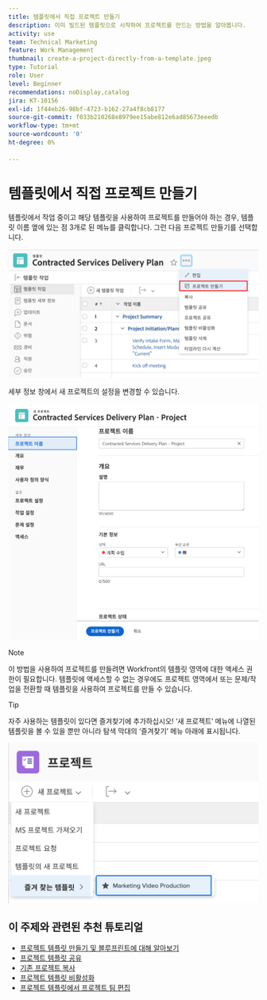 ```yaml
---
title: 템플릿에서 직접 프로젝트 만들기
description: 이미 빌드된 템플릿으로 시작하여 프로젝트를 만드는 방법을 알아봅니다.
activity: use
team: Technical Marketing
feature: Work Management
thumbnail: create-a-project-directly-from-a-template.jpeg
type: Tutorial
role: User
level: Beginner
recommendations: noDisplay,catalog
jira: KT-10156
exl-id: 1f44eb26-98bf-4723-b162-27a4f8cb8177
source-git-commit: f033b210268e8979ee15abe812e6ad85673eeedb
workflow-type: tm+mt
source-wordcount: '0'
ht-degree: 0%

---
```


# 템플릿에서 직접 프로젝트 만들기

템플릿에서 작업 중이고 해당 템플릿을 사용하여 프로젝트를 만들어야 하는 경우, 템플릿 이름 옆에 있는 점 3개로 된 메뉴를 클릭합니다. 그런 다음 프로젝트 만들기를 선택합니다.

![메뉴의 프로젝트 만들기 옵션](assets/direct-template-01.png)

세부 정보 창에서 새 프로젝트의 설정을 변경할 수 있습니다.

![프로젝트 생성 페이지](assets/direct-template-02.png)

>[!NOTE]
>
>이 방법을 사용하여 프로젝트를 만들려면 Workfront의 템플릿 영역에 대한 액세스 권한이 필요합니다. 템플릿에 액세스할 수 없는 경우에도 프로젝트 영역에서 또는 문제/작업을 전환할 때 템플릿을 사용하여 프로젝트를 만들 수 있습니다.

>[!TIP]
>
>자주 사용하는 템플릿이 있다면 즐겨찾기에 추가하십시오! ‘새 프로젝트’ 메뉴에 나열된 템플릿을 볼 수 있을 뿐만 아니라 탐색 막대의 ‘즐겨찾기’ 메뉴 아래에 표시됩니다.


![새 프로젝트 즐겨찾기 템플릿](assets/direct-template-03.png)

## 이 주제와 관련된 추천 튜토리얼

* [프로젝트 템플릿 만들기 및 블루프린트에 대해 알아보기](/help/manage-work/create-and-manage-project-templates/create-a-project-template.md)
* [프로젝트 템플릿 공유](/help/manage-work/create-and-manage-project-templates/share-a-project-template.md)
* [기존 프로젝트 복사](/help/manage-work/manage-projects/copy-an-existing-project.md)
* [프로젝트 템플릿 비활성화](/help/manage-work/create-and-manage-project-templates/deactivate-a-project-template.md)
* [프로젝트 템플릿에서 프로젝트 팀 편집](/help/manage-work/create-and-manage-project-templates/edit-the-project-team-in-a-project-template.md)
